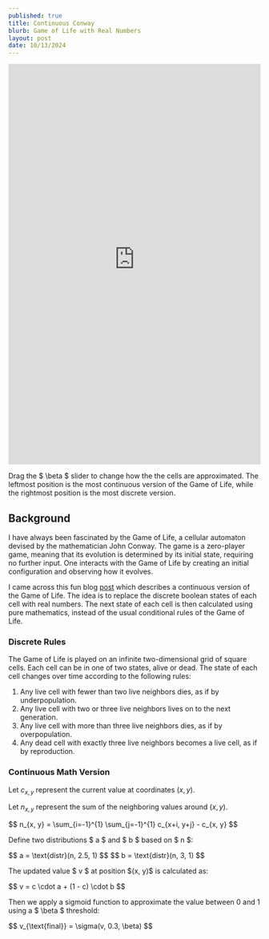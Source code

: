 ```yaml
---
published: true
title: Continuous Conway
blurb: Game of Life with Real Numbers
layout: post
date: 10/13/2024
---
```


<iframe width="100%" height="800" src="https://continuous-conway.vercel.app/" title="YouTube video player" frameborder="0" allow="accelerometer; autoplay; clipboard-write; encrypted-media; gyroscope; picture-in-picture" allowfullscreen></iframe>

Drag the $ \beta $ slider to change how the the cells are approximated. The leftmost position is the most continuous version of the Game of Life, while the rightmost position is the most discrete version.

## Background

I have always been fascinated by the Game of Life, a cellular automaton devised by the mathematician John Conway. The game is a zero-player game, meaning that its evolution is determined by its initial state, requiring no further input. One interacts with the Game of Life by creating an initial configuration and observing how it evolves.

I came across this fun blog [post](https://hardmath123.github.io/conways-gradient.html) which describes a continuous version of the Game of Life. The idea is to replace the discrete boolean states of each cell with real numbers. The next state of each cell is then calculated using pure mathematics, instead of the usual conditional rules of the Game of Life.

### Discrete Rules

The Game of Life is played on an infinite two-dimensional grid of square cells. Each cell can be in one of two states, alive or dead. The state of each cell changes over time according to the following rules:

1. Any live cell with fewer than two live neighbors dies, as if by underpopulation.
2. Any live cell with two or three live neighbors lives on to the next generation.
3. Any live cell with more than three live neighbors dies, as if by overpopulation.
4. Any dead cell with exactly three live neighbors becomes a live cell, as if by reproduction.

### Continuous Math Version

Let $c_{x, y}$ represent the current value at coordinates $(x, y)$.

Let $n_{x, y}$ represent the sum of the neighboring values around $(x, y)$.

<p>
$$
n_{x, y} = \sum_{i=-1}^{1} \sum_{j=-1}^{1} c_{x+i, y+j} - c_{x, y}
$$
</p>

<p>Define two distributions $ a $ and $ b $ based on $ n $:</p>

<p>
    $$ a = \text{distr}(n, 2.5, 1) $$
    $$ b = \text{distr}(n, 3, 1) $$
</p>

<p>The updated value $ v $ at position $(x, y)$ is calculated as:</p>

<p>
    $$ v = c \cdot a + (1 - c) \cdot b $$
</p>

<p>Then we apply a sigmoid function to approximate the value between 0 and 1 using a $ \beta $ threshold:</p>

<p>
    $$ v_{\text{final}} = \sigma(v, 0.3, \beta) $$
</p>

